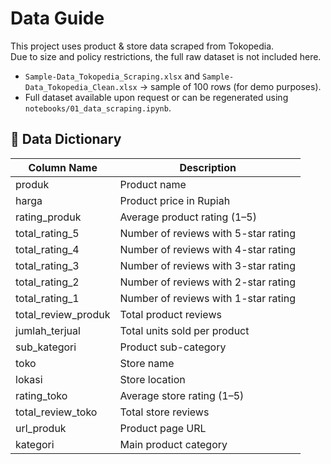 # Data Guide

This project uses product & store data scraped from Tokopedia.  
Due to size and policy restrictions, the full raw dataset is not included here.  

- `Sample-Data_Tokopedia_Scraping.xlsx` and `Sample-Data_Tokopedia_Clean.xlsx` → sample of 100 rows (for demo purposes).  
- Full dataset available upon request or can be regenerated using `notebooks/01_data_scraping.ipynb`. 

## 📑 Data Dictionary

| Column Name            | Description                                           |
|-------------------------|------------------------------------------------------|
| produk                 | Product name                                          |
| harga                  | Product price in Rupiah                               |
| rating_produk          | Average product rating (1–5)                          |
| total_rating_5         | Number of reviews with 5-star rating                  |
| total_rating_4         | Number of reviews with 4-star rating                  |
| total_rating_3         | Number of reviews with 3-star rating                  |
| total_rating_2         | Number of reviews with 2-star rating                  |
| total_rating_1         | Number of reviews with 1-star rating                  |
| total_review_produk    | Total product reviews                                 |
| jumlah_terjual         | Total units sold per product                          |
| sub_kategori           | Product sub-category                                  |
| toko                   | Store name                                            |
| lokasi                 | Store location                                        |
| rating_toko            | Average store rating (1–5)                            |
| total_review_toko      | Total store reviews                                   |
| url_produk             | Product page URL                                      |
| kategori               | Main product category                                 |
